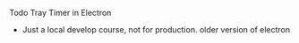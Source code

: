 Todo Tray Timer in Electron
- Just a local develop course, not for production. older version of electron
